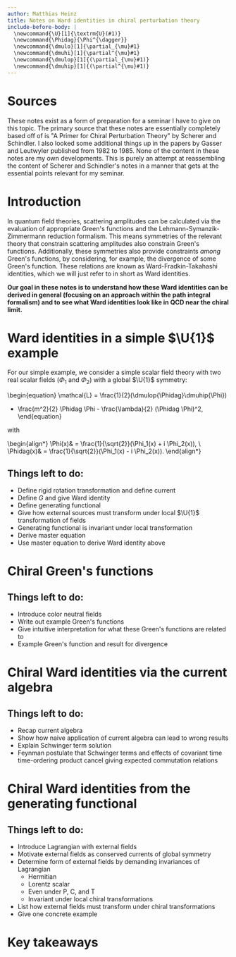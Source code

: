 ```yaml
---
author: Matthias Heinz
title: Notes on Ward identities in chiral perturbation theory
include-before-body: |
  \newcommand{\U}[1]{\textrm{U}(#1)}
  \newcommand{\Phidag}{\Phi^{\dagger}}
  \newcommand{\dmulo}[1]{\partial_{\mu}#1}
  \newcommand{\dmuhi}[1]{\partial^{\mu}#1}
  \newcommand{\dmulop}[1]{(\partial_{\mu}#1)}
  \newcommand{\dmuhip}[1]{(\partial^{\mu}#1)}
---
```


# Sources

These notes exist as a form of preparation for a seminar I have to give on this topic.
The primary source that these notes are essentially completely based off of
is "A Primer for Chiral Perturbation Theory" by Scherer and Schindler.
I also looked some additional things up in the papers by Gasser and Leutwyler
published from 1982 to 1985.
None of the content in these notes are my own developments.
This is purely an attempt at reassembling the content of Scherer and Schindler's notes
in a manner that gets at the essential points relevant for my seminar.

# Introduction

In quantum field theories, scattering amplitudes can be calculated via
the evaluation of appropriate Green's functions and
the Lehmann-Symanzik-Zimmermann reduction formalism.
This means symmetries of the relevant theory that constrain scattering amplitudes
also constrain Green's functions.
Additionally, these symmetries also provide constraints *among* Green's functions,
by considering, for example, the divergence of some Green's function.
These relations are known as Ward-Fradkin-Takahashi identities,
which we will just refer to in short as Ward identities.

**Our goal in these notes is to understand how these Ward identities can be derived in general
(focusing on an approach within the path integral formalism)
and to see what Ward identities look like in QCD near the chiral limit.**

# Ward identities in a simple $\U{1}$ example

For our simple example, we consider a simple scalar field theory with two real scalar fields
($\Phi_1$ and $\Phi_2$)
with a global $\U{1}$ symmetry:

\begin{equation}
\mathcal{L} = \frac{1}{2}(\dmulop{\Phidag}\dmuhip{\Phi})
- \frac{m^2}{2} \Phidag \Phi - \frac{\lambda}{2} (\Phidag \Phi)^2,
\end{equation}

with

\begin{align*}
  \Phi(x)& = \frac{1}{\sqrt{2}}(\Phi_1(x) + i \Phi_2(x)), \\
  \Phidag(x)& = \frac{1}{\sqrt{2}}(\Phi_1(x) - i \Phi_2(x)).
\end{align*}

## Things left to do:

- Define rigid rotation transformation and define current
- Define $G$ and give Ward identity
- Define generating functional
- Give how external sources must transform under local $\U{1}$ transformation of fields
- Generating functional is invariant under local transformation
- Derive master equation
- Use master equation to derive Ward identity above

# Chiral Green's functions

## Things left to do:

- Introduce color neutral fields
- Write out example Green's functions
- Give intuitive interpretation for what these Green's functions are related to
- Example Green's function and result for divergence

# Chiral Ward identities via the current algebra

## Things left to do:

- Recap current algebra
- Show how naive application of current algebra can lead to wrong results
- Explain Schwinger term solution
- Feynman postulate that Schwinger terms and effects of covariant time time-ordering product cancel
  giving expected commutation relations

# Chiral Ward identities from the generating functional

## Things left to do:

- Introduce Lagrangian with external fields
- Motivate external fields as conserved currents of global symmetry
- Determine form of external fields by demanding invariances of Lagrangian
  - Hermitian
  - Lorentz scalar
  - Even under P, C, and T
  - Invariant under local chiral transformations
- List how external fields must transform under chiral transformations
- Give one concrete example

# Key takeaways
